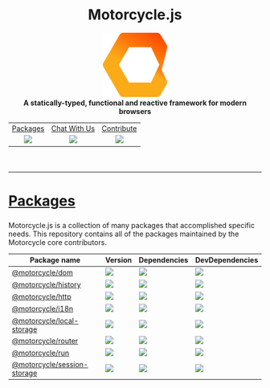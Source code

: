 <style>
  table.center {
    margin-left: auto;
    margin-right: auto;
  }

  table.center td {
    border: solid 1px inherit;
  }

  .center {
    text-align: center;
  }

  .title {
    font-weight: bolder;
    font-size: 28px;
  }
</style>

<h1 class='center title'>Motorcycle.js</h1>

<div class='center'>
  <img src='.assets/logo.png' width='128' />
</div>

<div class='center'>
  <strong>A statically-typed, functional and reactive framework for modern browsers</strong>
</div>

<table class='center'>
  <tr>
    <td>
      <a href='#packages'>
        Packages
      </a>
    </td>
    <td>
      <a href="https://gitter.im/motorcyclejs/motorcyclejs">
        Chat With Us
      </a>
    </td>
    <td>
      <a href="https://github.com/motorcyclejs/motorcyclejs/issues?q=is%3Aopen+is%3Aissue+label%3A%22Status%3A+Help+Wanted%22">
        Contribute
      </a>
    </td>
  </tr>
  <tr>
    <td>
      <a href='https://travis-ci.org/motorcyclejs/motorcyclejs'>
        <img src="https://travis-ci.org/motorcyclejs/motorcyclejs.svg?branch=master" />
      </a>
    </td>
    <td>
      <a href='https://github.com/staltz/comver'>
        <img src='https://img.shields.io/badge/ComVer-compliant-brightgreen.svg' />
      </a>
    </td>
    <td>
      <a href='https://opensource.org/licenses/MIT'>
        <img src='https://img.shields.io/badge/License-MIT-brightgreen.svg' />
      </a>
    </td>
  </tr>
</table>

<hr style='margin-top: 50px'/>

<a href='#packages'>
  <h2 class='title'>Packages</h2>
</a>

Motorcycle.js is a collection of many packages that accomplished specific needs.
This repository contains all of the packages maintained by the Motorcycle core
contributors.

<table>
  <thead>
    <tr>
      <th>Package name</th>
      <th>Version</th>
      <th>Dependencies</th>
      <th>DevDependencies</th>
    </tr>
  </thead>
  <tbody>
    <tr>
      <td>
        <a href="https://github.com/motorcyclejs/motorcyclejs/tree/master/dom">
          @motorcycle/dom
        </a>
      </td>
      <td>
        <img src='https://img.shields.io/npm/v/@motorcycle/dom.svg'>
      </td>
      <td>
        <img src='https://david-dm.org/motorcyclejs/motorcyclejs.svg?path=dom' />
      </td>
      <td>
        <img src='https://david-dm.org/motorcyclejs/motorcyclejs/dev-status.svg?path=dom' />
      </td>
    </tr>
    <tr>
      <td>
        <a href="https://github.com/motorcyclejs/motorcyclejs/tree/master/history">
          @motorcycle/history
        </a>
      </td>
      <td>
        <img src='https://img.shields.io/npm/v/@motorcycle/history.svg'>
      </td>
      <td>
        <img src='https://david-dm.org/motorcyclejs/motorcyclejs.svg?path=history' />
      </td>
      <td>
        <img src='https://david-dm.org/motorcyclejs/motorcyclejs/dev-status.svg?path=history' />
      </td>
    </tr>
    <tr>
      <td>
        <a href="https://github.com/motorcyclejs/motorcyclejs/tree/master/http">
          @motorcycle/http
        </a>
      </td>
      <td>
        <img src='https://img.shields.io/npm/v/@motorcycle/http.svg'>
      </td>
      <td>
        <img src='https://david-dm.org/motorcyclejs/motorcyclejs.svg?path=http' />
      </td>
      <td>
        <img src='https://david-dm.org/motorcyclejs/motorcyclejs/dev-status.svg?path=http' />
      </td>
    </tr>
    <tr>
      <td>
        <a href="https://github.com/motorcyclejs/motorcyclejs/tree/master/i18n">
          @motorcycle/i18n
        </a>
      </td>
      <td>
        <img src='https://img.shields.io/npm/v/@motorcycle/i18n.svg'>
      </td>
      <td>
        <img src='https://david-dm.org/motorcyclejs/motorcyclejs.svg?path=i18n' />
      </td>
      <td>
        <img src='https://david-dm.org/motorcyclejs/motorcyclejs/dev-status.svg?path=i18n' />
      </td>
    </tr>
    <tr>
      <td>
        <a href="https://github.com/motorcyclejs/motorcyclejs/tree/master/local-storage">
          @motorcycle/local-storage
        </a>
      </td>
      <td>
        <img src='https://img.shields.io/npm/v/@motorcycle/local-storage.svg'>
      </td>
      <td>
        <img src='https://david-dm.org/motorcyclejs/motorcyclejs.svg?path=local-storage' />
      </td>
      <td>
        <img src='https://david-dm.org/motorcyclejs/motorcyclejs/dev-status.svg?path=local-storage' />
      </td>
    </tr>
    <tr>
      <td>
        <a href="https://github.com/motorcyclejs/motorcyclejs/tree/master/router">
          @motorcycle/router
        </a>
      </td>
      <td>
        <img src='https://img.shields.io/npm/v/@motorcycle/router.svg'>
      </td>
      <td>
        <img src='https://david-dm.org/motorcyclejs/motorcyclejs.svg?path=router' />
      </td>
      <td>
        <img src='https://david-dm.org/motorcyclejs/motorcyclejs/dev-status.svg?path=router' />
      </td>
    </tr>
    <tr>
      <td>
        <a href="https://github.com/motorcyclejs/motorcyclejs/tree/master/run">
          @motorcycle/run
        </a>
      </td>
      <td>
        <img src='https://img.shields.io/npm/v/@motorcycle/run.svg'>
      </td>
      <td>
        <img src='https://david-dm.org/motorcyclejs/motorcyclejs.svg?path=run' />
      </td>
      <td>
        <img src='https://david-dm.org/motorcyclejs/motorcyclejs/dev-status.svg?path=run' />
      </td>
    </tr>
    <tr>
      <td>
        <a href="https://github.com/motorcyclejs/motorcyclejs/tree/master/session-storage">
          @motorcycle/session-storage
        </a>
      </td>
      <td>
        <img src='https://img.shields.io/npm/v/@motorcycle/session-storage.svg'>
      </td>
      <td>
        <img src='https://david-dm.org/motorcyclejs/motorcyclejs.svg?path=session-storage' />
      </td>
      <td>
        <img src='https://david-dm.org/motorcyclejs/motorcyclejs/dev-status.svg?path=session-storage' />
      </td>
    </tr>
  </tbody>
</table>